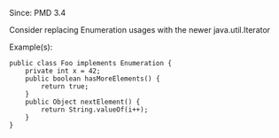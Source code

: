Since: PMD 3.4

Consider replacing Enumeration usages with the newer java.util.Iterator

Example(s):
```
public class Foo implements Enumeration {
    private int x = 42;
    public boolean hasMoreElements() {
        return true;
    }
    public Object nextElement() {
        return String.valueOf(i++);
    }
}
```
